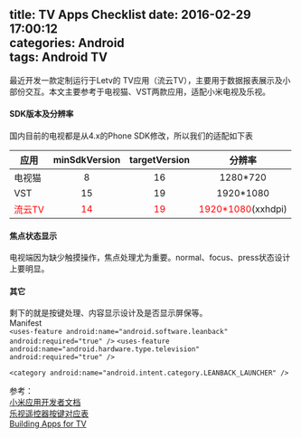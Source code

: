 title: TV Apps Checklist
date: 2016-02-29 17:00:12  
categories: Android  
tags: Android TV
---
最近开发一款定制运行于Letv的 TV应用（流云TV），主要用于数据报表展示及小部份交互。本文主要参考于电视猫、VST两款应用，适配小米电视及乐视。
  
#### SDK版本及分辨率  
国内目前的电视都是从4.x的Phone SDK修改，所以我们的适配如下表

| 应用        | minSdkVersion           | targetVersion  | 分辨率  |
| ----- |:-------------:| :-----:| :-----:|
| 电视猫 | 8       |   16  |1280\*720|
| VST   | 15      |   19  |1920\*1080|
| <font color=red>流云TV</font> | <font color=red>14</font>      |   <font color=red>19</font>  |<font color=red>1920\*1080</font>(xxhdpi)|

<!--more-->  

#### 焦点状态显示  
电视端因为缺少触摸操作，焦点处理尤为重要。normal、focus、press状态设计上要明显。  
#### 其它  
剩下的就是按键处理、内容显示设计及是否显示屏保等。    
Manifest  
`<uses-feature
        android:name="android.software.leanback" android:required="true" />`
`<uses-feature
        android:name="android.hardware.type.television"
        android:required="true" />`
        
`<category android:name="android.intent.category.LEANBACK_LAUNCHER" />`  


参考：  
[小米应用开发者文档](http://dev.xiaomi.com/doc/p=2212/index.html)  
[乐视遥控器按键对应表](http://bbs.le.com/thread-838866-1.html)  
[Building Apps for TV](http://developer.android.com/intl/zh-cn/training/tv/index.html)
